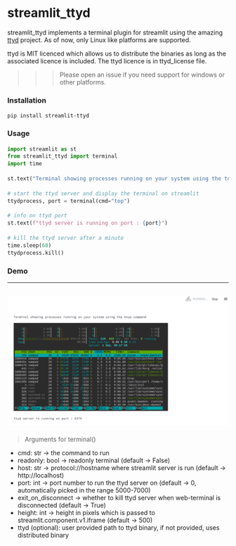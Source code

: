 # streamlit_ttyd

streamlit_ttyd implements a terminal plugin for streamlit using the amazing [ttyd](https://github.com/tsl0922/ttyd) project.
As of now, only Linux like platforms are supported.

ttyd is MIT licenced which allows us to distribute the binaries as long as the associated licence is included. 
The ttyd licence is in ttyd_license file.  

>>> Please open an issue if you need support for windows or other platforms. 

### Installation

```
pip install streamlit-ttyd
```


### Usage

```python
import streamlit as st
from streamlit_ttyd import terminal
import time 

st.text("Terminal showing processes running on your system using the top command")

# start the ttyd server and display the terminal on streamlit
ttydprocess, port = terminal(cmd="top")

# info on ttyd port
st.text(f"ttyd server is running on port : {port}")

# kill the ttyd server after a minute
time.sleep(60)
ttydprocess.kill()
```

### Demo 
---
![demo](demo.png)
---

> Arguments for terminal()

- cmd: str -> the command to run 
- readonly: bool -> readonly terminal (default -> False)
- host: str -> protocol://hostname where streamlit server is run (default -> http://localhost)
- port: int -> port number to run the ttyd server on (default -> 0, automatically picked in the range 5000-7000)
- exit_on_disconnect -> whether to kill ttyd server when web-terminal is disconnected (default -> True)
- height: int -> height in pixels which is passed to streamlit.component.v1.iframe (default -> 500)
- ttyd (optional): user provided path to ttyd binary, if not provided, uses distributed binary
